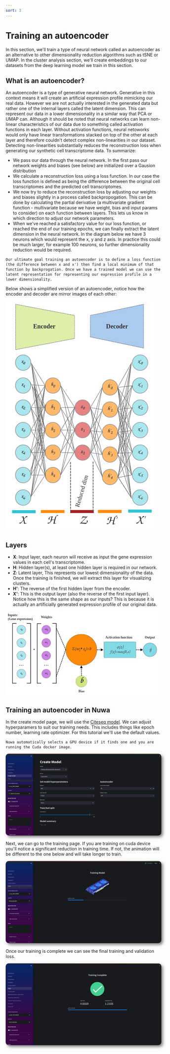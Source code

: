 ```yaml
---
sort: 3
---
```


# Training an autoencoder

In this section, we'll train a type of neural network called an autoencoder as an alternative to other dimensionality reduction algorithms such as tSNE or UMAP. In the cluster analysis section, we'll create embeddings to our datasets from the deep learning model we train in this section. 

## What is an autoencoder?

An autoencoder is a type of generative neural network. Generative in this context means it will create an artificial expression profile mimicking our real data. However we are not actually interested in the generated data but rather one of the internal layers called the latent dimension. This can represent our data in a lower dimensionality in a similar way that PCA or UMAP can. Although it should be noted that neural networks can learn non-linear characteristics of our data due to something called activation functions in each layer. Without activation functions, neural netoworks would only have linear transformations stacked on top of the other at each layer and therefore couldn't detect complex non-linearities in our dataset. Detecting non-linearities substantially reduces the reconstruction loss when generating our synthetic cell transcriptome data. To summarize:

- We pass our data through the neural network. In the first pass our network weights and biases (see below) are initialized over a Gausion distribution
- We calculate a reconstruction loss using a loss function. In our case the loss function is defined as being the difference between the original cell transcriptomes and the predicted cell transcriptomes.
- We now try to reduce the reconstruction loss by adjusting our weights and biases slightly in a process called backpropogation. This can be done by calculating the partial derivative (a multivariate gradient function - multivariate because we have weight, bias and input params to consider) on each function between layers. This lets us know in which direction to adjust our network parameters.
- When we've reached a satisfactory value for our loss function, or reached the end of our training epochs, we can finally extract the latent dimension in the neural network. In the diagram below we have 3 neurons which would represent the x, y and z axis. In practice this could be much larger, for example 100 neurons, so further dimensionality reduction would be required. 

```note
Our ultimate goal training an autoencoder is to define a loss function (the difference between x and x') then find a local minimum of that function by backprogation. Once we have a trained model we can use the latent representation for representing our expression profile in a lower dimensionality.
```

Below shows a simplified version of an autoencoder, notice how the encoder and decoder are mirror images of each other:

<img alt='page screenshot' src='https://raw.githubusercontent.com/nuwa-genomics/Nuwa/main/docs/assets/images/screenshots/clustering_tutorial/autoencoder.png'>

**Layers**
-----------
- **X**: Input layer, each neuron will receive as input the gene expression values in each cell's transcriptome. 
- **H**: Hidden layer(s), at least one hidden layer is required in our network.
- **Z**: Latent layer, This represents our lowest dimensionality of the data. Once the training is finished, we will extract this layer for visualizing clusters.
- **H'**: The reverse of the first hidden layer from the encoder.
- **X'**: This is the output layer (also the reverse of the first input layer). Notice how this is the same shape as our inputs? This is because it is actually an artificially generated expression profile of our original data. 

<img alt='page screenshot' src='https://raw.githubusercontent.com/nuwa-genomics/Nuwa/main/docs/assets/images/screenshots/clustering_tutorial/neuron.png'>


## Training an autoencoder in Nuwa

In the create model page, we will use the [Citeseq model](https://github.com/naity/citeseq_autoencoder/tree/main). We can adjust hyperparamers to suit our training needs. This includes things like epoch number, learning rate optimizer. For this tutorial we'll use the default values. 

```note
Nuwa automatically selects a GPU device if it finds one and you are running the Cuda docker image. 
```

<img style='border-radius:10px; box-shadow: 5px 5px 10px rgb(0 0 0 / 0.5);' alt='page screenshot' src='https://raw.githubusercontent.com/nuwa-genomics/Nuwa/main/docs/assets/images/screenshots/clustering_tutorial/create_model_page.png'>

Next, we can go to the training page. If you are training on cuda device you'll notice a significant reduction in training time. If not, the animation will be different to the one below and will take longer to train. 

<img style='border-radius:10px; box-shadow: 5px 5px 10px rgb(0 0 0 / 0.5);' alt='page screenshot' src='https://raw.githubusercontent.com/nuwa-genomics/Nuwa/main/docs/assets/images/screenshots/clustering_tutorial/train_page.png'>

Once our training is complete we can see the final training and validation loss.

<img style='border-radius:10px; box-shadow: 5px 5px 10px rgb(0 0 0 / 0.5);' alt='page screenshot' src='https://raw.githubusercontent.com/nuwa-genomics/Nuwa/main/docs/assets/images/screenshots/clustering_tutorial/train_complete_page.png'>